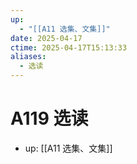 ```yaml
---
up:
  - "[[A11 选集、文集]]"
date: 2025-04-17
ctime: 2025-04-17T15:13:33
aliases:
  - 选读
---
```


# A119 选读

- up: [[A11 选集、文集]]
